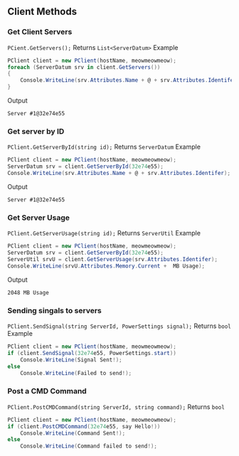 ## Client Methods
### Get Client Servers
`PCient.GetServers();`
Returns
`List<ServerDatum>`
Example
```csharp
PClient client = new PClient(hostName, meowmeowmeow);
foreach (ServerDatum srv in client.GetServers())
{
    Console.WriteLine(srv.Attributes.Name + @ + srv.Attributes.Identifer);
}
```
Output
```
Server #1@32e74e55
```
### Get server by ID
`PClient.GetServerById(string id);`
Returns
`ServerDatum`
Example
```csharp
PClient client = new PClient(hostName, meowmeowmeow);
ServerDatum srv = client.GetServerById(32e74e55);
Console.WriteLine(srv.Attributes.Name + @ + srv.Attributes.Identifer);
```
Output
```
Server #1@32e74e55
```
### Get Server Usage
`PClient.GetServerUsage(string id);`
Returns
`ServerUtil`
Example
```csharp
PClient client = new PClient(hostName, meowmeowmeow);
ServerDatum srv = client.GetServerById(32e74e55);
ServerUtil srvU = client.GetServerUsage(srv.Attributes.Identifer);
Console.WriteLine(srvU.Attributes.Memory.Current +  MB Usage);
```
Output
```
2048 MB Usage
```
### Sending singals to servers
`PClient.SendSignal(string ServerId, PowerSettings signal);`
Returns
`bool`
Example
```csharp
PClient client = new PClient(hostName, meowmeowmeow);
if (client.SendSignal(32e74e55, PowerSettings.start))
    Console.WriteLine(Signal Sent!);
else
    Console.WriteLine(Failed to send!);
```
### Post a CMD Command
`PClient.PostCMDCommand(string ServerId, string command);`
Returns
`bool`
```csharp
PClient client = new PClient(hostName, meowmeowmeow);
if (client.PostCMDCommand(32e74e55, say Hello!))
    Console.WriteLine(Command Sent!);
else
    Console.WriteLine(Command failed to send!);
```
